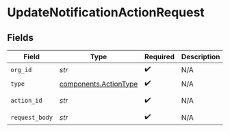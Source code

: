# UpdateNotificationActionRequest


## Fields

| Field                                                          | Type                                                           | Required                                                       | Description                                                    | Example                                                        |
| -------------------------------------------------------------- | -------------------------------------------------------------- | -------------------------------------------------------------- | -------------------------------------------------------------- | -------------------------------------------------------------- |
| `org_id`                                                       | *str*                                                          | :heavy_check_mark:                                             | N/A                                                            | org-123                                                        |
| `type`                                                         | [components.ActionType](../../models/components/actiontype.md) | :heavy_check_mark:                                             | N/A                                                            | EMAIL                                                          |
| `action_id`                                                    | *str*                                                          | :heavy_check_mark:                                             | N/A                                                            | user-action                                                    |
| `request_body`                                                 | *str*                                                          | :heavy_check_mark:                                             | N/A                                                            |                                                                |